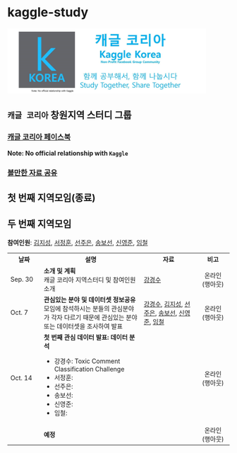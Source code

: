 # kaggle-study

<img src="logo.png" width="450" />

## `캐글 코리아` 창원지역 스터디 그룹

### <a href="https://www.facebook.com/groups/KaggleKoreaOpenGroup/"><b>캐글 코리아 페이스북</b></a><br>
**Note: No official relationship with `Kaggle`**

### <a href="https://github.com/unerue/kaggle-study/blob/master/kaggle-study/materials/materials.md" target="_blank">볼만한 자료 공유</a>

## 첫 번째 지역모임(종료)

## 두 번째 지역모임

**참여인원**: <a href="https://github.com/KimJiSeong1994">김지성</a>, <a href="">서정훈</a>, <a href="https://github.com/sun6880">선주은</a>, <a href="https://github.com/Song-bosun">송보선</a>, <a href="https://github.com/syj706">신영준</a>, <a href="https://github.com/Imchul">임철</a>

<table style="table-layout: fixed; width: 100%">
  <tr>
    <th style="width: 15%;">날짜</th>
    <th style="width: 45%;">설명</th>    
    <th style="width: 25%;">자료</th>
    <th style="width: 15%;">비고</th>
  </tr>
  <tr>
    <td>Sep. 30</td>
    <td><b>소개 및 계획</b><br>캐글 코리아 지역스터디 및 참여인원 소개</td>
    <td>
      <a href="https://github.com/unerue/kaggle-study/blob/master/kaggle-study/2019-09-30/kaggle-orientation.pdf">강경수</a>
    </td>
    <td align="center">온라인<br>(행아웃)</td>
  </tr>
  <tr>
    <td>Oct. 7</td>
    <td><b>관심있는 분야 및 데이터셋 정보공유</b><br>모임에 참석하시는 분들의 관심분야가 각자 다르기 때문에 관심있는 분야 또는 데이터셋을 조사하여 발표</td>
    <td>
      <a href="https://github.com/unerue/kaggle-study/blob/master/kaggle-study/2019-10-07/unerue.pdf">강경수</a>,
      <a href="https://github.com/unerue/kaggle-study/blob/master/kaggle-study/2019-10-07/KimJiSeong1994.key">김지성</a>,
      <a href="https://github.com/unerue/kaggle-study/blob/master/kaggle-study/2019-10-07/sun6880.pptx">선주은</a>,
      <a href="https://github.com/unerue/kaggle-study/blob/master/kaggle-study/2019-10-07/Song-bosun.pptx">송보선</a>,
      <a href="https://github.com/unerue/kaggle-study/blob/master/kaggle-study/2019-10-07/syj706.pptx">신영준</a>,
      <a href="https://github.com/unerue/kaggle-study/blob/master/kaggle-study/2019-10-07/">임철</a>
    </td>
    <td align="center">온라인<br>(행아웃)</td>
  </tr>
  <tr>
    <td>Oct. 14</td>
    <td><b>첫 번째 관심 데이터 발표: 데이터 분석</b><br>
      <ul>
        <li>강경수: Toxic Comment Classification Challenge</li>
        <li>서정훈: </li>
        <li>선주은: </li>
        <li>송보선: </li>
        <li>신영준: </li>
        <li>임철: </li>
      </ul>
    </td>
    <td></td>
    <td align="center">온라인<br>(행아웃)</td>
  </tr>
  <tr>
    <td></td>
    <td><b>예정</b><br></td>
    <td></td>
    <td align="center">온라인<br>(행아웃)</td>
  </tr>
</table>

